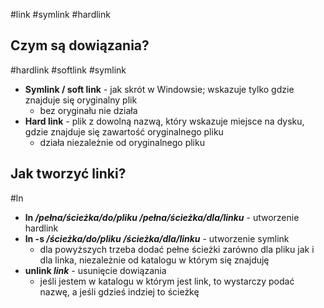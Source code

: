 #link #symlink #hardlink

## Czym są dowiązania?
#hardlink #softlink #symlink
- **Symlink / soft link** - jak skrót w Windowsie; wskazuje tylko gdzie znajduje się oryginalny plik
	- bez oryginału nie działa
- **Hard link** - plik z dowolną nazwą, który wskazuje miejsce na dysku, gdzie znajduje się zawartość oryginalnego pliku
	- działa niezależnie od oryginalnego pliku

## Jak tworzyć linki?
#ln
- **ln */pełna/ścieżka/do/pliku* */pełna/ścieżka/dla/linku*** - utworzenie hardlink
- **ln -s */ścieżka/do/pliku /ścieżka/dla/linku*** - utworzenie symlink
	- dla powyższych trzeba dodać pełne ścieżki zarówno dla pliku jak i dla linka, niezależnie od katalogu w którym się znajduję
- **unlink *link*** - usunięcie dowiązania
	- jeśli jestem w katalogu w którym jest link, to wystarczy podać nazwę, a jeśli gdzieś indziej to ścieżkę